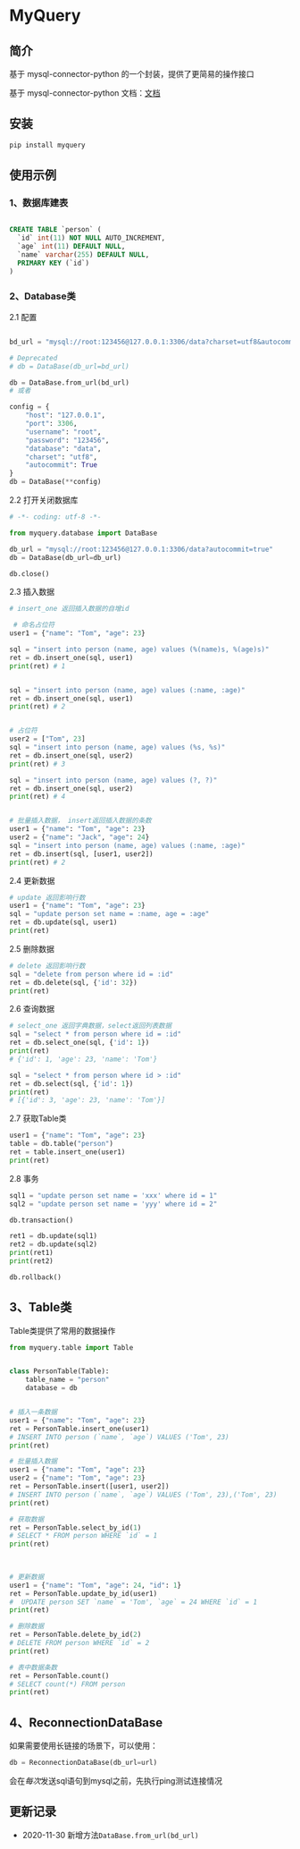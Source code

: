# MyQuery

## 简介
基于 mysql-connector-python 的一个封装，提供了更简易的操作接口

基于 mysql-connector-python 文档：[文档](https://dev.mysql.com/doc/connector-python/en/connector-python-connectargs.html)

## 安装
```bash
pip install myquery
```

## 使用示例

### 1、数据库建表
```sql

CREATE TABLE `person` (
  `id` int(11) NOT NULL AUTO_INCREMENT,
  `age` int(11) DEFAULT NULL,
  `name` varchar(255) DEFAULT NULL,
  PRIMARY KEY (`id`)
)

```

### 2、Database类

2.1 配置

```python

bd_url = "mysql://root:123456@127.0.0.1:3306/data?charset=utf8&autocommit=true"

# Deprecated
# db = DataBase(db_url=bd_url)

db = DataBase.from_url(bd_url)
# 或者

config = {
    "host": "127.0.0.1",
    "port": 3306,
    "username": "root",
    "password": "123456",
    "database": "data",
    "charset": "utf8",
    "autocommit": True
}
db = DataBase(**config)

```

2.2 打开关闭数据库

```python
# -*- coding: utf-8 -*-

from myquery.database import DataBase

db_url = "mysql://root:123456@127.0.0.1:3306/data?autocommit=true"
db = DataBase(db_url=db_url)

db.close()
```

2.3 插入数据
```python
# insert_one 返回插入数据的自增id

 # 命名占位符
user1 = {"name": "Tom", "age": 23}

sql = "insert into person (name, age) values (%(name)s, %(age)s)"
ret = db.insert_one(sql, user1)
print(ret) # 1


sql = "insert into person (name, age) values (:name, :age)"
ret = db.insert_one(sql, user1)
print(ret) # 2


# 占位符
user2 = ["Tom", 23]
sql = "insert into person (name, age) values (%s, %s)"
ret = db.insert_one(sql, user2)
print(ret) # 3

sql = "insert into person (name, age) values (?, ?)"
ret = db.insert_one(sql, user2)
print(ret) # 4


# 批量插入数据， insert返回插入数据的条数
user1 = {"name": "Tom", "age": 23}
user2 = {"name": "Jack", "age": 24}
sql = "insert into person (name, age) values (:name, :age)"
ret = db.insert(sql, [user1, user2])
print(ret) # 2
```

2.4 更新数据
```python
# update 返回影响行数
user1 = {"name": "Tom", "age": 23}
sql = "update person set name = :name, age = :age"
ret = db.update(sql, user1)
print(ret)
```

2.5 删除数据
```python
# delete 返回影响行数
sql = "delete from person where id = :id"
ret = db.delete(sql, {'id': 32})
print(ret)
```

2.6 查询数据
```python
# select_one 返回字典数据，select返回列表数据
sql = "select * from person where id = :id"
ret = db.select_one(sql, {'id': 1})
print(ret)
# {'id': 1, 'age': 23, 'name': 'Tom'}

sql = "select * from person where id > :id"
ret = db.select(sql, {'id': 1})
print(ret)
# [{'id': 3, 'age': 23, 'name': 'Tom'}]
```

2.7 获取Table类
```python
user1 = {"name": "Tom", "age": 23}
table = db.table("person")
ret = table.insert_one(user1)
print(ret)
```

2.8 事务
```python
sql1 = "update person set name = 'xxx' where id = 1"
sql2 = "update person set name = 'yyy' where id = 2"

db.transaction()

ret1 = db.update(sql1)
ret2 = db.update(sql2)
print(ret1)
print(ret2)

db.rollback()
```

## 3、Table类

Table类提供了常用的数据操作

```python
from myquery.table import Table


class PersonTable(Table):
    table_name = "person"
    database = db


# 插入一条数据
user1 = {"name": "Tom", "age": 23}
ret = PersonTable.insert_one(user1)
# INSERT INTO person (`name`, `age`) VALUES ('Tom', 23)
print(ret)

# 批量插入数据
user1 = {"name": "Tom", "age": 23}
user2 = {"name": "Tom", "age": 23}
ret = PersonTable.insert([user1, user2])
# INSERT INTO person (`name`, `age`) VALUES ('Tom', 23),('Tom', 23)
print(ret)

# 获取数据
ret = PersonTable.select_by_id(1)
# SELECT * FROM person WHERE `id` = 1
print(ret)
    
        

# 更新数据
user1 = {"name": "Tom", "age": 24, "id": 1}
ret = PersonTable.update_by_id(user1)
#  UPDATE person SET `name` = 'Tom', `age` = 24 WHERE `id` = 1
print(ret)

# 删除数据
ret = PersonTable.delete_by_id(2)
# DELETE FROM person WHERE `id` = 2
print(ret)

# 表中数据条数
ret = PersonTable.count()
# SELECT count(*) FROM person
print(ret)
```

## 4、ReconnectionDataBase

如果需要使用长链接的场景下，可以使用：
```python
db = ReconnectionDataBase(db_url=url)
```
会在*每次*发送sql语句到mysql之前，先执行ping测试连接情况

## 更新记录

- 2020-11-30 新增方法`DataBase.from_url(bd_url)`